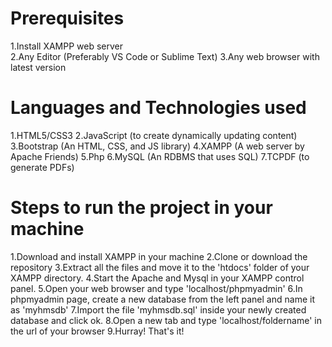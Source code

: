 # Prerequisites
1.Install XAMPP web server   
2.Any Editor (Preferably VS Code or Sublime Text)
3.Any web browser with latest version

# Languages and Technologies used
1.HTML5/CSS3
2.JavaScript (to create dynamically updating content)
3.Bootstrap (An HTML, CSS, and JS library)
4.XAMPP (A web server by Apache Friends)
5.Php
6.MySQL (An RDBMS that uses SQL)
7.TCPDF (to generate PDFs)

# Steps to run the project in your machine
1.Download and install XAMPP in your machine
2.Clone or download the repository
3.Extract all the files and move it to the 'htdocs' folder of your XAMPP directory.
4.Start the Apache and Mysql in your XAMPP control panel.
5.Open your web browser and type 'localhost/phpmyadmin'
6.In phpmyadmin page, create a new database from the left panel and name it as 'myhmsdb'
7.Import the file 'myhmsdb.sql' inside your newly created database and click ok.
8.Open a new tab and type 'localhost/foldername' in the url of your browser
9.Hurray! That's it!
